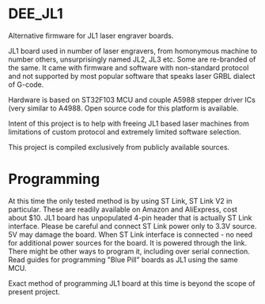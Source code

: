# DEE_JL1
Alternative firmware for JL1 laser engraver boards.

JL1 board used in number of laser engravers, from homonymous machine to number others, unsurprisingly named JL2, JL3 etc. Some are re-branded of the same.
It came with firmware and software with non-standard protocol and not supported by most popular software that speaks laser GRBL dialect of G-code.

Hardware is based on ST32F103 MCU and couple A5988 stepper driver ICs (very similar to A4988. Open source code for this platform is available.

Intent of this project is to help with freeing JL1 based laser machines from limitations of custom protocol and extremely limited software selection.

This project is compiled exclusively from publicly available sources.

# Programming
At this time the only tested method is by using ST Link, ST Link V2 in particular. These are readily available on Amazon and AliExpress, cost about $10.
JL1 board has unpopulated 4-pin header that is actually ST Link interface.
Please be careful and connect ST Link power only to 3.3V source. 5V may damage the board.
When ST Link interface is connected - no need for additional power sources for the board. It is powered through the link.
There might be other ways to program it, including over serial connection. Read guides for programming "Blue Pill" boards as JL1 using the same MCU.

Exact method of programming JL1 board at this time is beyond the scope of present project.
